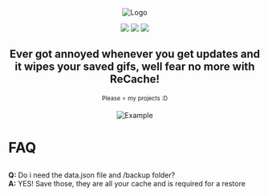 <div align="center">
  <p>
    <img src="https://i.imgur.com/Wosx75V.png" title="Logo">
  </p>

  <p>
    <img src="https://img.shields.io/github/stars/smashie420/ReCache?style=for-the-badge">
    <img src="https://img.shields.io/github/license/smashie420/ReCache?style=for-the-badge">
    <img src="https://img.shields.io/bitbucket/issues-raw/smashie420/ReCache?style=for-the-badge">
    
  </p>
  <p style="text-align: center;">
    <h2>Ever got annoyed whenever you get updates and it wipes your saved gifs, well fear no more with ReCache!</h2>
    <small>Please ⭐ my projects :D</small>
  </p>
  
  <p>
    <!--<img src="https://i.imgur.com/VOHG0Bx.gif" title="Example">-->
    <img src="https://i.imgur.com/smC88MG.png" title="Example">
  </p>
</div>
    
# FAQ
  ##
  **Q:** Do i need the data.json file and /backup folder?<br>
  **A:** YES! Save those, they are all your cache and is required for a restore<br>
  <br>
